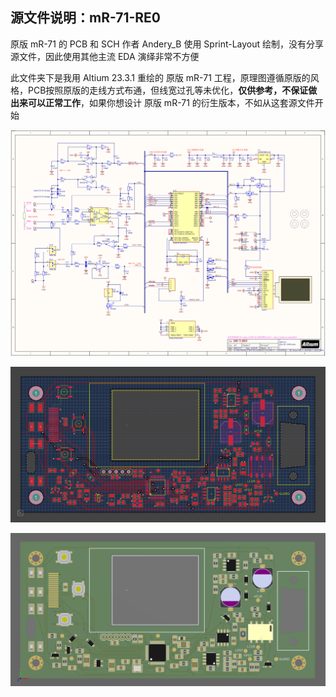 ## 源文件说明：mR-71-RE0

原版 mR-71 的 PCB 和 SCH 作者 Andery_B 使用 Sprint-Layout 绘制，没有分享源文件，因此使用其他主流 EDA 演绎非常不方便

此文件夹下是我用 Altium 23.3.1 重绘的 原版 mR-71 工程，原理图遵循原版的风格，PCB按照原版的走线方式布通，但线宽过孔等未优化，**仅供参考，不保证做出来可以正常工作**，如果你想设计 原版 mR-71 的衍生版本，不如从这套源文件开始

![SCH](Images/SCH.png)

![PCB_1](Images/PCB_1.png)

![PCB_2](Images/PCB_2.png)


